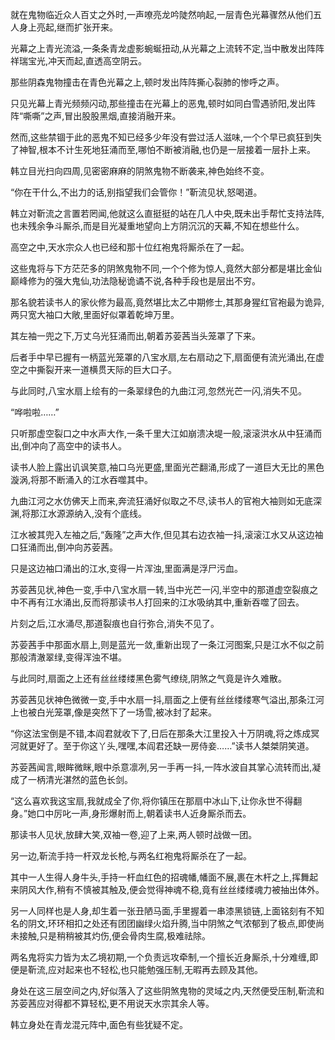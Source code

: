 
就在鬼物临近众人百丈之外时,一声嘹亮龙吟陡然响起,一层青色光幕骤然从他们五人身上亮起,继而扩张开来。

光幕之上青光流溢,一条条青龙虚影蜿蜒扭动,从光幕之上流转不定,当中散发出阵阵祥瑞宝光,冲天而起,直透高空阴云。

那些阴森鬼物撞击在青色光幕之上,顿时发出阵阵撕心裂肺的惨呼之声。

只见光幕上青光频频闪动,那些撞击在光幕上的恶鬼,顿时如同白雪遇骄阳,发出阵阵“嘶嘶”之声,冒出股股黑烟,直接消融开来。

然而,这些禁锢于此的恶鬼不知已经多少年没有尝过活人滋味,一个个早已疯狂到失了神智,根本不计生死地狂涌而至,哪怕不断被消融,也仍是一层接着一层扑上来。

韩立目光扫向四周,见密密麻麻的阴煞鬼物不断袭来,神色始终不变。

“你在干什么,不出力的话,别指望我们会管你！”靳流见状,怒喝道。

韩立对靳流之言置若罔闻,他就这么直挺挺的站在几人中央,既未出手帮忙支持法阵,也未残余争斗厮杀,而是目光凝重地望向上方阴沉沉的天幕,不知在想些什么。

高空之中,天水宗众人也已经和那十位红袍鬼将厮杀在了一起。

这些鬼将与下方茫茫多的阴煞鬼物不同,一个个修为惊人,竟然大部分都是堪比金仙巅峰修为的强大鬼仙,功法隐秘诡谲不说,各种手段也是层出不穷。

那名貌若读书人的家伙修为最高,竟然堪比太乙中期修士,其那身猩红官袍最为诡异,两只宽大袖口大敞,里面好似罩着乾坤万里。

其左袖一兜之下,万丈乌光狂涌而出,朝着苏荌茜当头笼罩了下来。

后者手中早已握有一柄蓝光笼罩的八宝水扇,左右扇动之下,扇面便有流光涌出,在虚空之中撕裂开来一道横贯天际的巨大口子。

与此同时,八宝水扇上绘有的一条翠绿色的九曲江河,忽然光芒一闪,消失不见。

“哗啦啦……”

只听那虚空裂口之中水声大作,一条千里大江如崩溃决堤一般,滚滚洪水从中狂涌而出,倒冲向了高空中的读书人。

读书人脸上露出讥讽笑意,袖口乌光更盛,里面光芒翻涌,形成了一道巨大无比的黑色漩涡,将那不断涌入的江水吞噬其中。

九曲江河之水仿佛天上而来,奔流狂涌好似取之不尽,读书人的官袍大袖则如无底深渊,将那江水源源纳入,没有个底线。

江水被其兜入左袖之后,“轰隆”之声大作,但见其右边衣袖一抖,滚滚江水又从这边袖口狂涌而出,倒冲向苏荌茜。

只是这边袖口涌出的江水,变得一片浑浊,里面满是浮尸污血。

苏荌茜见状,神色一变,手中八宝水扇一转,当中光芒一闪,半空中的那道虚空裂痕之中不再有江水涌出,反而将那读书人打回来的江水吸纳其中,重新吞噬了回去。

片刻之后,江水涌尽,那道裂痕也自行弥合,消失不见了。

苏荌茜手中那面水扇上,则是蓝光一敛,重新出现了一条江河图案,只是江水不似之前那般清澈翠绿,变得浑浊不堪。

与此同时,扇面之上还有丝丝缕缕黑色雾气缭绕,阴煞之气竟是许久难散。

苏荌茜见状神色微微一变,手中水扇一抖,扇面之上便有丝丝缕缕寒气溢出,那条江河上也被白光笼罩,像是突然下了一场雪,被冰封了起来。

“你这法宝倒是不错,本阎君就收下了,日后在那条大江里投入十万阴魂,将之炼成冥河就更好了。至于你这丫头,嘿嘿,本阎君还缺一房侍妾……”读书人桀桀阴笑道。

苏荌茜闻言,眼眸微眯,眼中杀意凛冽,另一手再一抖,一阵水波自其掌心流转而出,凝成了一柄清光湛然的蓝色长剑。

“这么喜欢我这宝扇,我就成全了你,将你镇压在那扇中冰山下,让你永世不得翻身。”她口中厉叱一声,身形爆射而上,朝着读书人近身厮杀而去。

那读书人见状,放肆大笑,双袖一卷,迎了上来,两人顿时战做一团。

另一边,靳流手持一杆双龙长枪,与两名红袍鬼将厮杀在了一起。

其中一人生得人身牛头,手持一杆血红色的招魂幡,幡面不展,裹在木杆之上,挥舞起来阴风大作,稍有不慎被其触及,便会觉得神魂不稳,竟有丝丝缕缕魂力被抽出体外。

另一人同样也是人身,却生着一张丑陋马面,手里握着一串漆黑锁链,上面铭刻有不知名的阴文,环环相扣之处还有团团幽绿火焰升腾,当中阴煞之气浓郁到了极点,即使尚未接触,只是稍稍被其灼伤,便会骨肉生腐,极难祛除。

两名鬼将实力皆为太乙境初期,一个负责远攻牵制,一个擅长近身厮杀,十分难缠,即便是靳流,应对起来也不轻松,也只能勉强压制,无暇再去顾及其他。

身处在这三层空间之内,好似落入了这些阴煞鬼物的灵域之内,天然便受压制,靳流和苏荌茜应对得都不算轻松,更不用说天水宗其余人等。

韩立身处在青龙混元阵中,面色有些犹疑不定。